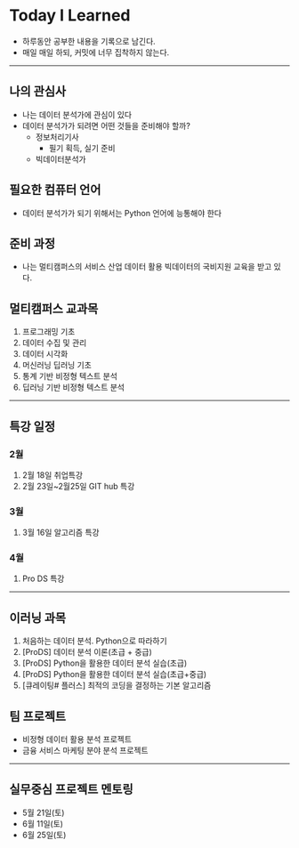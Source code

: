 # Today I Learned
- 하루동안 공부한 내용을 기록으로 남긴다.
- 매일 매일 하되, 커밋에 너무 집착하지 않는다.
---
## 나의 관심사
- 나는 데이터 분석가에 관심이 있다
- 데이터 분석가가 되려면 어떤 것들을 준비해야 할까?
    - 정보처리기사
        - 필기 획득, 실기 준비
    - 빅데이터분석가

## 필요한 컴퓨터 언어
- 데이터 분석가가 되기 위해서는 Python 언어에 능통해야 한다

## 준비 과정
- 나는 멀티캠퍼스의 서비스 산업 데이터 활용 빅데이터의 국비지원 교육을 받고 있다.



## 멀티캠퍼스 교과목

1. 프로그래밍 기초
2. 데이터 수집 및 관리
3. 데이터 시각화
4. 머신러닝 딥러닝 기초
5. 통계 기반 비정형 텍스트 분석
6. 딥러닝 기반 비정형 텍스트 분석

---

## 특강 일정

### 2월 

1. 2월 18일 취업특강
2. 2월 23일~2월25일 GIT hub 특강

### 3월 

1. 3월 16일 알고리즘 특강

### 4월

1. Pro DS 특강

---

## 이러닝 과목

1. 처음하는 데이터 분석. Python으로 따라하기
2. [ProDS] 데이터 분석 이론(초급 + 중급)
3. [ProDS] Python을 활용한 데이터 분석 실습(초급)
4. [ProDS] Python을 활용한 데이터 분석 실습(초급+중급)
5. [큐레이팅# 플러스] 최적의 코딩을 결정하는 기본 알고리즘



## 팀 프로젝트

- 비정형 데이터 활용 분석 프로젝트
- 금융 서비스 마케팅 분야 분석 프로젝트

---

## 실무중심 프로젝트 멘토링

- 5월 21일(토)
- 6월 11일(토)
- 6월 25일(토)

